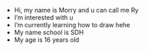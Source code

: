 - Hi, my name is Morry and u can call me Ry
- I’m interested with u
- I’m currently learning how to draw hehe
- My name school is SDH
- My age is 16 years old

<!---
Orryyy/Orryyy is a ✨ special ✨ repository because its `README.md` (this file) appears on your GitHub profile.
You can click the Preview link to take a look at your changes.
--->
